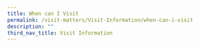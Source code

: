 ```yaml
---
title: When can I Visit
permalink: /visit-matters/Visit-Information/when-can-i-visit
description: ""
third_nav_title: Visit Information
---
```


